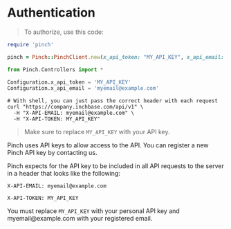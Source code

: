 # Authentication

> To authorize, use this code:

```ruby
require 'pinch'

pinch = Pinch::PinchClient.new(x_api_token: "MY_API_KEY", x_api_email: "myemail@example.com")
```

```python
from Pinch.Controllers import *

Configuration.x_api_token = 'MY_API_KEY'
Configuration.x_api_email = 'myemail@example.com'
```

```shell
# With shell, you can just pass the correct header with each request
curl "https://company.inchbase.com/api/v1" \
  -H "X-API-EMAIL: myemail@example.com" \
  -H "X-API-TOKEN: MY_API_KEY"
```

> Make sure to replace `MY_API_KEY` with your API key.

Pinch uses API keys to allow access to the API. You can register a new Pinch API key by contacting us.

Pinch expects for the API key to be included in all API requests to the server in a header that looks like the following:

`X-API-EMAIL: myemail@example.com`

`X-API-TOKEN: MY_API_KEY`

<aside class="notice">
You must replace <code>MY_API_KEY</code> with your personal API key and myemail@example.com with your registered email.
</aside>